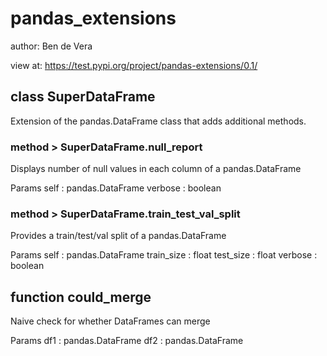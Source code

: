 # pandas_extensions

author: Ben de Vera

view at: https://test.pypi.org/project/pandas-extensions/0.1/

## class SuperDataFrame

Extension of the pandas.DataFrame class that adds additional methods.

### method > SuperDataFrame.null_report

Displays number of null values in each column of a pandas.DataFrame

Params
    self : pandas.DataFrame
    verbose : boolean

### method > SuperDataFrame.train_test_val_split

Provides a train/test/val split of a pandas.DataFrame

Params 
    self : pandas.DataFrame
    train_size : float 
    test_size : float
    verbose : boolean

## function could_merge

Naive check for whether DataFrames can merge

Params
    df1 : pandas.DataFrame
    df2 : pandas.DataFrame